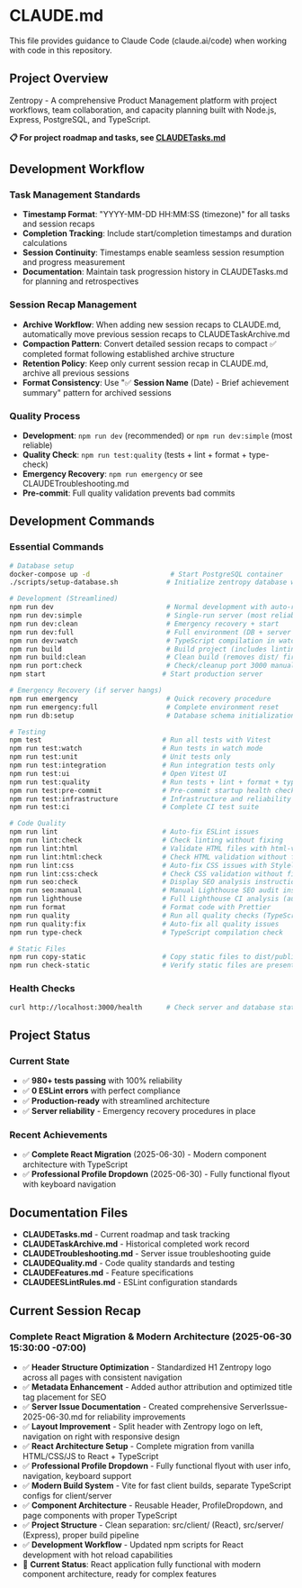 # CLAUDE.md

This file provides guidance to Claude Code (claude.ai/code) when working with code in this repository.

## Project Overview

Zentropy - A comprehensive Product Management platform with project workflows, team collaboration, and capacity planning built with Node.js, Express, PostgreSQL, and TypeScript.

**📋 For project roadmap and tasks, see [CLAUDETasks.md](./CLAUDETasks.md)**

## Development Workflow

### Task Management Standards
- **Timestamp Format**: "YYYY-MM-DD HH:MM:SS (timezone)" for all tasks and session recaps
- **Completion Tracking**: Include start/completion timestamps and duration calculations
- **Session Continuity**: Timestamps enable seamless session resumption and progress measurement
- **Documentation**: Maintain task progression history in CLAUDETasks.md for planning and retrospectives

### Session Recap Management
- **Archive Workflow**: When adding new session recaps to CLAUDE.md, automatically move previous session recaps to CLAUDETaskArchive.md
- **Compaction Pattern**: Convert detailed session recaps to compact ✅ completed format following established archive structure
- **Retention Policy**: Keep only current session recap in CLAUDE.md, archive all previous sessions
- **Format Consistency**: Use "✅ **Session Name** (Date) - Brief achievement summary" pattern for archived sessions

### Quality Process
- **Development**: `npm run dev` (recommended) or `npm run dev:simple` (most reliable)
- **Quality Check**: `npm run test:quality` (tests + lint + format + type-check)
- **Emergency Recovery**: `npm run emergency` or see CLAUDETroubleshooting.md
- **Pre-commit**: Full quality validation prevents bad commits

## Development Commands

### Essential Commands
```bash
# Database setup
docker-compose up -d                    # Start PostgreSQL container
./scripts/setup-database.sh            # Initialize zentropy database with full schema (run once)

# Development (Streamlined)
npm run dev                            # Normal development with auto-restart (RECOMMENDED)
npm run dev:simple                     # Single-run server (most reliable)
npm run dev:clean                      # Emergency recovery + start
npm run dev:full                       # Full environment (DB + server + auto-restart)
npm run dev:watch                      # TypeScript compilation in watch mode
npm run build                          # Build project (includes linting and static file copy)
npm run build:clean                    # Clean build (removes dist/ first)
npm run port:check                     # Check/cleanup port 3000 manually
npm start                             # Start production server

# Emergency Recovery (if server hangs)
npm run emergency                      # Quick recovery procedure  
npm run emergency:full                 # Complete environment reset
npm run db:setup                       # Database schema initialization

# Testing
npm test                              # Run all tests with Vitest
npm run test:watch                    # Run tests in watch mode
npm run test:unit                     # Unit tests only
npm run test:integration              # Run integration tests only
npm run test:ui                       # Open Vitest UI
npm run test:quality                  # Run tests + lint + format + type-check (RECOMMENDED)
npm run test:pre-commit               # Pre-commit startup health check (15s) - PREVENTS SERVER HANGING
npm run test:infrastructure           # Infrastructure and reliability tests
npm run test:ci                       # Complete CI test suite

# Code Quality
npm run lint                          # Auto-fix ESLint issues
npm run lint:check                    # Check linting without fixing
npm run lint:html                     # Validate HTML files with html-validate
npm run lint:html:check               # Check HTML validation without fixing
npm run lint:css                      # Auto-fix CSS issues with Stylelint
npm run lint:css:check                # Check CSS validation without fixing
npm run seo:check                     # Display SEO analysis instructions
npm run seo:manual                    # Manual Lighthouse SEO audit instructions  
npm run lighthouse                    # Full Lighthouse CI analysis (automated)
npm run format                        # Format code with Prettier
npm run quality                       # Run all quality checks (TypeScript + HTML + CSS)
npm run quality:fix                   # Auto-fix all quality issues
npm run type-check                    # TypeScript compilation check

# Static Files
npm run copy-static                   # Copy static files to dist/public
npm run check-static                  # Verify static files are present
```

### Health Checks
```bash
curl http://localhost:3000/health      # Check server and database status
```

## Project Status

### Current State
- ✅ **980+ tests passing** with 100% reliability
- ✅ **0 ESLint errors** with perfect compliance
- ✅ **Production-ready** with streamlined architecture
- ✅ **Server reliability** - Emergency recovery procedures in place

### Recent Achievements
- ✅ **Complete React Migration** (2025-06-30) - Modern component architecture with TypeScript
- ✅ **Professional Profile Dropdown** (2025-06-30) - Fully functional flyout with keyboard navigation

## Documentation Files

- **CLAUDETasks.md** - Current roadmap and task tracking
- **CLAUDETaskArchive.md** - Historical completed work record
- **CLAUDETroubleshooting.md** - Server issue troubleshooting guide
- **CLAUDEQuality.md** - Code quality standards and testing
- **CLAUDEFeatures.md** - Feature specifications
- **CLAUDEESLintRules.md** - ESLint configuration standards

## Current Session Recap

### **Complete React Migration & Modern Architecture** (2025-06-30 15:30:00 -07:00)
- ✅ **Header Structure Optimization** - Standardized H1 Zentropy logo across all pages with consistent navigation
- ✅ **Metadata Enhancement** - Added author attribution and optimized title tag placement for SEO
- ✅ **Server Issue Documentation** - Created comprehensive ServerIssue-2025-06-30.md for reliability improvements
- ✅ **Layout Improvement** - Split header with Zentropy logo on left, navigation on right with responsive design
- ✅ **React Architecture Setup** - Complete migration from vanilla HTML/CSS/JS to React + TypeScript
- ✅ **Professional Profile Dropdown** - Fully functional flyout with user info, navigation, keyboard support
- ✅ **Modern Build System** - Vite for fast client builds, separate TypeScript configs for client/server
- ✅ **Component Architecture** - Reusable Header, ProfileDropdown, and page components with proper TypeScript
- ✅ **Project Structure** - Clean separation: src/client/ (React), src/server/ (Express), proper build pipeline
- ✅ **Development Workflow** - Updated npm scripts for React development with hot reload capabilities
- 🔄 **Current Status**: React application fully functional with modern component architecture, ready for complex features